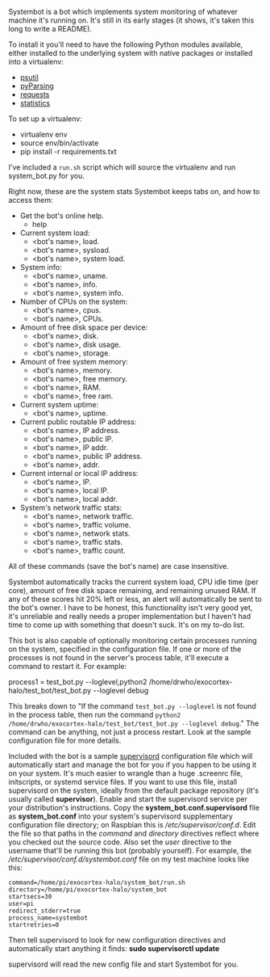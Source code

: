 Systembot is a bot which implements system monitoring of whatever machine it's running on.  It's still in its early stages (it shows, it's taken this long to write a README).

To install it you'll need to have the following Python modules available, either installed to the underlying system with native packages or installed into a virtualenv:

* [psutil](https://github.com/giampaolo/psutil)
* [pyParsing](http://pyparsing.wikispaces.com/)
* [requests](http://docs.python-requests.org/en/master/)
* [statistics](https://github.com/digitalemagine/py-statistics)

To set up a virtualenv:

* virtualenv env
* source env/bin/activate
* pip install -r requirements.txt

I've included a `run.sh` script which will source the virtualenv and run system_bot.py for you.

Right now, these are the system stats Systembot keeps tabs on, and how to access them:

* Get the bot's online help.
  * help
* Current system load:
  * <bot's name>, load.
  * <bot's name>, sysload.
  * <bot's name>, system load.
* System info:
  * <bot's name>, uname.
  * <bot's name>, info.
  * <bot's name>, system info.
* Number of CPUs on the system:
  * <bot's name>, cpus.
  * <bot's name>, CPUs.
* Amount of free disk space per device:
  * <bot's name>, disk.
  * <bot's name>, disk usage.
  * <bot's name>, storage.
* Amount of free system memory:
  * <bot's name>, memory.
  * <bot's name>, free memory.
  * <bot's name>, RAM.
  * <bot's name>, free ram.
* Current system uptime:
  * <bot's name>, uptime.
* Current public routable IP address:
  * <bot's name>, IP address.
  * <bot's name>, public IP.
  * <bot's name>, IP addr.
  * <bot's name>, public IP address.
  * <bot's name>, addr.
* Current internal or local IP address:
  * <bot's name>, IP.
  * <bot's name>, local IP.
  * <bot's name>, local addr.
* System's network traffic stats:
  * <bot's name>, network traffic.
  * <bot's name>, traffic volume.
  * <bot's name>, network stats.
  * <bot's name>, traffic stats.
  * <bot's name>, traffic count.

All of these commands (save the bot's name) are case insensitive.

Systembot automatically tracks the current system load, CPU idle time (per core), amount of free disk space remaining, and remaining unused RAM.  If any of these scores hit 20% left or less, an alert will automatically be sent to the bot's owner.  I have to be honest, this functionality isn't very good yet, it's unreliable and really needs a proper implementation but I haven't had time to come up with something that doesn't suck.  It's on my to-do list.

This bot is also capable of optionally monitoring certain processes running on the system, specified in the configuration file.  If one or more of the processes is not found in the server's process table, it'll execute a command to restart it.  For example:

process1 = test_bot.py --loglevel,python2 /home/drwho/exocortex-halo/test_bot/test_bot.py --loglevel debug

This breaks down to "If the command `test_bot.py --loglevel` is not found in the process table, then run the command `python2 /home/drwho/exocortex-halo/test_bot/test_bot.py --loglevel debug`."  The command can be anything, not just a process restart.  Look at the sample configuration file for more details.

Included with the bot is a sample [supervisord](http://supervisord.org/) configuration file which will automatically start and manage the bot for you if you happen to be using it on your system.  It's much easier to wrangle than a huge .screenrc file, initscripts, or systemd service files.  If you want to use this file, install supervisord on the system, ideally from the default package repository (it's usually called **supervisor**).  Enable and start the supervisord service per your distribution's instructions.  Copy the **system_bot.conf.supervisord** file as **system_bot.conf** into your system's supervisord supplementary configuration file directory; on Raspbian this is */etc/supervisor/conf.d*.  Edit the file so that paths in the *command* and *directory* directives reflect where you checked out the source code.  Also set the *user* directive to the username that'll be running this bot (probably yourself).  For example, the */etc/supervisor/conf.d/systembot.conf* file on my test machine looks like this:

```\\\[program:systembot\\\]
command=/home/pi/exocortex-halo/system_bot/run.sh
directory=/home/pi/exocortex-halo/system_bot
startsecs=30
user=pi
redirect_stderr=true
process_name=systembot
startretries=0
```

Then tell supervisord to look for new configuration directives and automatically start anything it finds: **sudo supervisorctl update**

supervisord will read the new config file and start Systembot for you.
